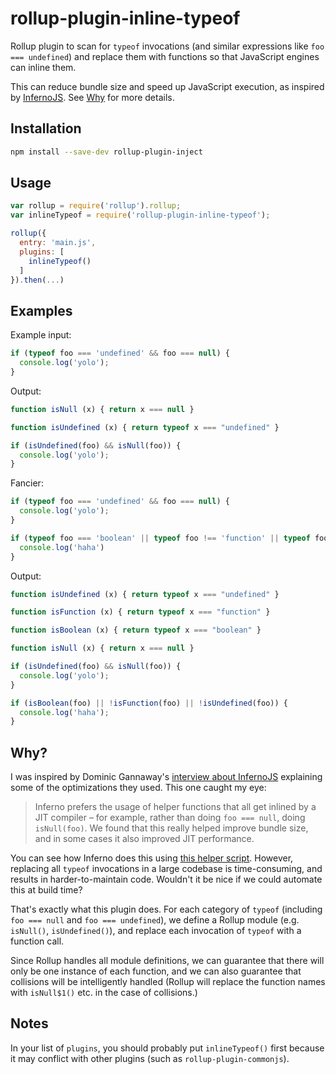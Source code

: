 # rollup-plugin-inline-typeof

Rollup plugin to scan for `typeof` invocations (and similar expressions like `foo === undefined`) and replace
them with functions so that JavaScript engines can inline them.

This can reduce bundle size and speed up JavaScript execution, as inspired by
 [InfernoJS](http://survivejs.com/blog/inferno-interview/). See [Why](#why) for more details.

## Installation

```bash
npm install --save-dev rollup-plugin-inject
```

## Usage

```js
var rollup = require('rollup').rollup;
var inlineTypeof = require('rollup-plugin-inline-typeof');

rollup({
  entry: 'main.js',
  plugins: [
    inlineTypeof()
  ]
}).then(...)
```

## Examples

Example input:

```js
if (typeof foo === 'undefined' && foo === null) {
  console.log('yolo');
}
```

Output:

```js
function isNull (x) { return x === null }

function isUndefined (x) { return typeof x === "undefined" }

if (isUndefined(foo) && isNull(foo)) {
  console.log('yolo');
}
```

Fancier:

```js
if (typeof foo === 'undefined' && foo === null) {
  console.log('yolo');
}

if (typeof foo === 'boolean' || typeof foo !== 'function' || typeof foo !== 'undefined') {
  console.log('haha')
}
```

Output:

```js
function isUndefined (x) { return typeof x === "undefined" }

function isFunction (x) { return typeof x === "function" }

function isBoolean (x) { return typeof x === "boolean" }

function isNull (x) { return x === null }

if (isUndefined(foo) && isNull(foo)) {
  console.log('yolo');
}

if (isBoolean(foo) || !isFunction(foo) || !isUndefined(foo)) {
  console.log('haha');
}
```

## Why?

I was inspired by Dominic Gannaway's [interview about InfernoJS](http://survivejs.com/blog/inferno-interview/) explaining some
of the optimizations they used. This one caught my eye:

> Inferno prefers the usage of helper functions that all get inlined by a JIT compiler – for example, rather than
> doing `foo === null`, doing `isNull(foo)`.
> We found that this really helped improve bundle size, and in some cases it also improved JIT performance.

You can see how Inferno does this using [this helper script](https://github.com/trueadm/inferno/blob/adcd7a1bd98590224afe0b51c96be0995135477a/src/shared.ts). However, replacing all `typeof` invocations
in a large codebase is time-consuming, and results in harder-to-maintain code. Wouldn't it be nice if we could automate this
at build time?

That's exactly what this plugin does. For each category of `typeof` (including `foo === null` and `foo === undefined`), we define
a Rollup module (e.g. `isNull()`, `isUndefined()`), and replace each invocation of `typeof` with a function call.

Since Rollup handles
all module definitions, we can guarantee that there will only be one instance of each function, and we can also guarantee that
collisions will be intelligently handled (Rollup will replace the function names with `isNull$1()` etc. in the case of collisions.)

## Notes

In your list of `plugins`, you should probably put `inlineTypeof()` first because it may conflict with other plugins
(such as `rollup-plugin-commonjs`).